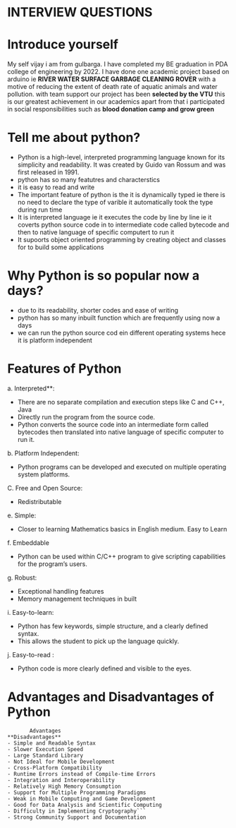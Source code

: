 # INTERVIEW QUESTIONS
# Introduce yourself
My self vijay i am from gulbarga.
I have completed my BE graduation in PDA college of engineering by 2022.
I have done one academic project based on arduino ie **RIVER WATER SURFACE GARBAGE CLEANING ROVER**  with a motive of reducing the extent of death rate of aquatic animals and water pollution.
with team support our project has been **selected by the VTU** this is our greatest achievement in our academics apart from that i participated in social responsibilities such as **blood donation camp and grow green**

# Tell me about python?
- Python is a high-level, interpreted programming language known for its simplicity and readability. It was created by Guido van Rossum and was first released in 1991.
- python has so many featutres and characterstics
- it is easy to read and write
- The important feature of python is the it is dynamically typed ie there is no need to declare the type of varible it automatically took the type during run time
- It is interpreted language ie it executes the code by line by line ie it coverts python source code in to intermediate code called bytecode and then to native language of specific computert to run it
- It supoorts object oriented programming by creating object and classes for to build some applications

# Why Python is so popular now a days?
- due to its readability, shorter codes and ease of writing
- python has so many inbuilt function which are frequently using now a days
- we can run the python source cod ein different operating systems hece it is platform independent

#  Features of Python
a. Interpreted**:                
 - There are no separate compilation and execution steps like C and C++, Java
 - Directly run the program from the source code.
 - Python converts the source code into an intermediate form called bytecodes then translated into native language of specific computer to run it.

b. Platform Independent:
 - Python programs can be developed and executed on multiple operating system platforms.
        
C. Free and Open Source:  
 - Redistributable
        
e. Simple:
 - Closer to learning Mathematics basics in English medium. Easy to Learn

f. Embeddable
 - Python can be used within C/C++ program to give scripting capabilities for the program’s users.
        
g. Robust:
 - Exceptional handling features
 - Memory management techniques in built
        
i. Easy-to-learn:
 - Python has few keywords, simple structure, and a clearly defined syntax. 
 - This allows the student to pick up the language quickly.
        
j. Easy-to-read :
 - Python code is more clearly defined and visible to the eyes.
        
# Advantages and Disadvantages of Python
```
       Advantages                                                                                  	**Disadvantages**
- Simple and Readable Syntax	                                                                  - Slower Execution Speed
- Large Standard Library	                                                                      - Not Ideal for Mobile Development
- Cross-Platform Compatibility                                                                 - Runtime Errors instead of Compile-time Errors
- Integration and Interoperability                                                            	- Relatively High Memory Consumption
- Support for Multiple Programming Paradigms                                                  	- Weak in Mobile Computing and Game Development
- Good for Data Analysis and Scientific Computing                                             	- Difficulty in Implementing Cryptography```
- Strong Community Support and Documentation                                                  	
